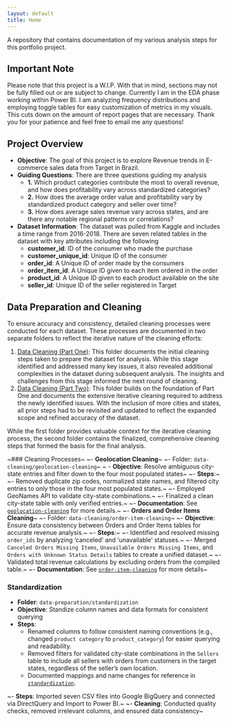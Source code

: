 ```yaml
---
layout: default
title: Home
---
```



A repository that contains documentation of my various analysis steps for this portfolio project.

## Important Note
Please note that this project is a W.I.P. With that in mind, sections may not be fully filled out or are subject to change. Currently I am in the EDA phase working within Power BI. I am analyzing frequency distributions and employing toggle tables for easy customization of metrics in my visuals. This cuts down on the amount of report pages that are necessary. Thank you for your patience and feel free to email me any questions!

## Project Overview
- **Objective**: The goal of this project is to explore Revenue trends in E-commerce sales data from Target in Brazil.
- **Guiding Questions**: There are three questions guiding my analysis
  - **1.** Which product categories contribute the most to overall revenue, and how does profitability vary across standardized categories?
  - **2.** How does the average order value and profitability vary by standardized product category and seller over time?
  - **3.** How does average sales revenue vary across states, and are there any notable regional patterns or correlations?
- **Dataset Information**: The dataset was pulled from Kaggle and includes a time range from 2016-2018. There are seven related tables in the dataset with key attributes including the following
    - **customer_id**: ID of the consumer who made the purchase
    - **customer_unique_id**: Unique ID of the consumer
    - **order_id**: A Unique ID of order made by the consumers
    - **order_item_id**: A Unique ID given to each item ordered in the order
    - **product_id**: A Unique ID given to each product available on the site
    - **seller_id**: Unique ID of the seller registered in Target
## Data Preparation and Cleaning
To ensure accuracy and consistency, detailed cleaning processes were conducted for each dataset. These processes are documented in two separate folders to reflect the iterative nature of the cleaning efforts:
1. [Data Cleaning (Part One)](./data-cleaning): This folder documents the initial cleaning steps taken to prepare the dataset for analysis. While this stage identified and addressed many key issues, it also revealed additional complexities in the dataset during subsequent analysis. The insights and challenges from this stage informed the next round of cleaning.
2. [Data Cleaning (Part Two)](./data-cleaning-part-two): This folder builds on the foundation of Part One and documents the extensive iterative cleaning required to address the newly identified issues. With the inclusion of more cities and states, all prior steps had to be revisited and updated to reflect the expanded scope and refined accuracy of the dataset.

While the first folder provides valuable context for the iterative cleaning process, the second folder contains the finalized, comprehensive cleaning steps that formed the basis for the final analysis.


~### Cleaning Processes~
~- **Geolocation Cleaning**~
  ~- Folder: `data-cleaning/geolocation-cleaning`~
 ~ - **Objective**: Resolve ambiguous city-state entries and filter down to the four most populated states~
  ~- **Steps**:~
      ~- Removed duplicate zip codes, normalized state names, and filtered city entries to only those in the four most populated states.~
      ~- Employed GeoNames API to validate city-state combinations.~
      ~- Finalized a clean city-state table with only verified entries.~
  ~- **Documentation**: See [`geolocation-cleaning`](./data-cleaning/geolocation-cleaning) for more details.~
~- **Orders and Order Items Cleaning**~
  ~- Folder: `data-cleaning/order-item-cleaning`~
  ~- **Objective**: Ensure data consistency between Orders and Order Items tables for accurate revenue analysis.~
  ~- **Steps**:~
     ~- Identified and resolved missing `order_ids` by analyzing ‘canceled’ and ‘unavailable’ statuses.~
     ~- Merged `Canceled Orders Missing Items`, `Unavailable Orders Missing Items`, and `Orders with Unknown Status Details` tables to create a unified dataset.~
     ~- Validated total revenue calculations by excluding orders from the compiled table.~
  ~- **Documentation**: See [`order-item-cleaning`](./data-cleaning/order-item-cleaning) for more details~
  ### Standardization
  - **Folder**: `data-preparation/standardization`
  - **Objective**: Standize column names and data formats for consistent querying
  - **Steps**:
    - Renamed columns to follow consistent naming conventions (e.g., changed `product category` to `product_category`) for easier querying and readability.
    - Removed filters for validated city-state combinations in the `Sellers` table to include all sellers with orders from customers in the target states, regardless of the seller’s own location.
    - Documented mappings and name changes for reference in [`standardization`](./data-preparation/standardization).

 ~- **Steps**: Imported seven CSV files into Google BigQuery and connected via DirectQuery and Import to Power BI.~
 ~- **Cleaning**: Conducted quality checks, removed irrelevant columns, and ensured data consistency~

 
